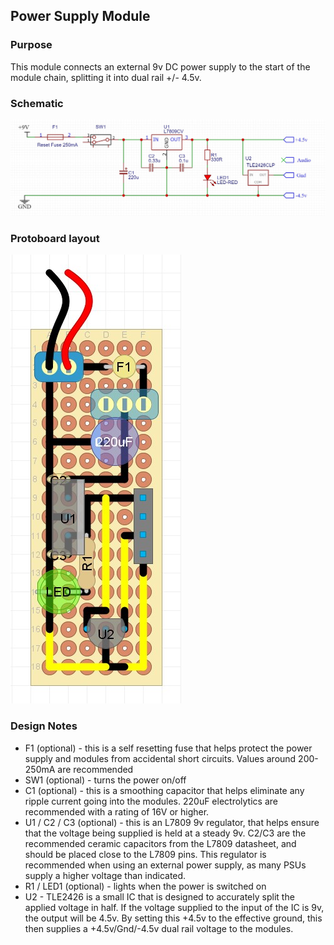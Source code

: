 ## Power Supply Module

### Purpose
This module connects an external 9v DC power supply to the start of the module chain, splitting it into dual rail +/- 4.5v.

### Schematic
![alt text](schematic.jpg)

### Protoboard layout
![alt text](protoboard.jpg)

### Design Notes
- F1 (optional) - this is a self resetting fuse that helps protect the power supply and modules from accidental short circuits. Values around 200-250mA are recommended
- SW1 (optional) - turns the power on/off
- C1 (optional) - this is a smoothing capacitor that helps eliminate any ripple current going into the modules. 220uF electrolytics are recommended with a rating of 16V or higher.
- U1 / C2 / C3 (optional) - this is an L7809 9v regulator, that helps ensure that the voltage being supplied is held at a steady 9v. C2/C3 are the recommended ceramic capacitors from the L7809 datasheet, and should be placed close to the L7809 pins. This regulator is recommended when using an external power supply, as many PSUs supply a higher voltage than indicated.
- R1 / LED1 (optional) - lights when the power is switched on
- U2 - TLE2426 is a small IC that is designed to accurately split the applied voltage in half. If the voltage supplied to the input of the IC is 9v, the output will be 4.5v. By setting this +4.5v to the effective ground, this then supplies a +4.5v/Gnd/-4.5v dual rail voltage to the modules.

